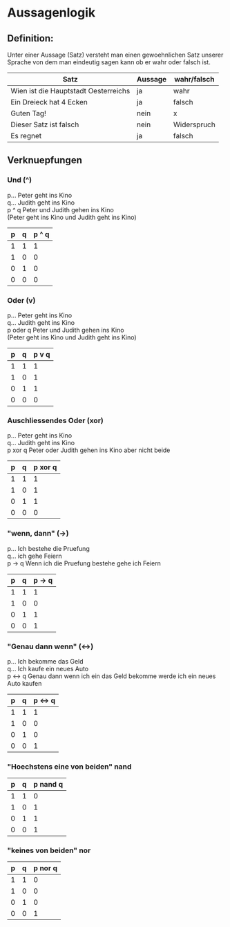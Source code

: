 # Aussagenlogik

## Definition:

Unter einer Aussage (Satz) versteht man einen gewoehnlichen Satz unserer Sprache
von dem man eindeutig sagen kann ob er wahr oder falsch ist.

| Satz | Aussage | wahr/falsch|
|---|---|---|
|Wien ist die Hauptstadt Oesterreichs| ja | wahr |
| Ein Dreieck hat 4 Ecken | ja | falsch |
| Guten Tag! | nein | x |
| Dieser Satz ist falsch | nein | Widerspruch |
| Es regnet | ja | falsch |

## Verknuepfungen 

### Und (^)

p... Peter geht ins Kino  
q... Judith geht ins Kino  
p ^ q Peter und Judith gehen ins Kino  
  (Peter geht ins Kino und Judith geht ins Kino)


| p | q | p ^ q |
|---|---|---|
| 1 | 1 | 1 |
| 1 | 0 | 0 |
| 0 | 1 | 0 |
| 0 | 0 | 0 |

### Oder (v)

p... Peter geht ins Kino  
q... Judith geht ins Kino  
p oder q Peter und Judith gehen ins Kino  
  (Peter geht ins Kino und Judith geht ins Kino)


| p | q | p v q |
|---|---|---|
| 1 | 1 | 1 |
| 1 | 0 | 1 |
| 0 | 1 | 1 |
| 0 | 0 | 0 |

### Auschliessendes Oder (xor)

p... Peter geht ins Kino  
q... Judith geht ins Kino  
p xor q Peter oder Judith gehen ins Kino aber nicht beide


| p | q | p xor q |
|---|---|---|
| 1 | 1 | 1 |
| 1 | 0 | 1 |
| 0 | 1 | 1 |
| 0 | 0 | 0 |

### "wenn, dann" (->)

p...  Ich bestehe die Pruefung  
q...  ich gehe Feiern  
p -> q Wenn ich die Pruefung bestehe gehe ich Feiern

| p | q | p -> q |
|---|---|---|
| 1 | 1 | 1 |
| 1 | 0 | 0 |
| 0 | 1 | 1 |
| 0 | 0 | 1 |


### "Genau dann wenn" (<->)

p...  Ich bekomme das Geld  
q...  Ich kaufe ein neues Auto  
p <-> q Genau dann wenn ich ein das Geld bekomme werde ich ein neues Auto kaufen


| p | q | p <-> q |
|---|---|---|
| 1 | 1 | 1 |
| 1 | 0 | 0 |
| 0 | 1 | 0 |
| 0 | 0 | 1 |

### "Hoechstens eine von beiden" nand

| p | q | p nand q |
|---|---|---|
| 1 | 1 | 0 |
| 1 | 0 | 1 |
| 0 | 1 | 1 |
| 0 | 0 | 1 |

### "keines von beiden" nor

| p | q | p nor q |
|---|---|---|
| 1 | 1 | 0 |
| 1 | 0 | 0 |
| 0 | 1 | 0 |
| 0 | 0 | 1 |
